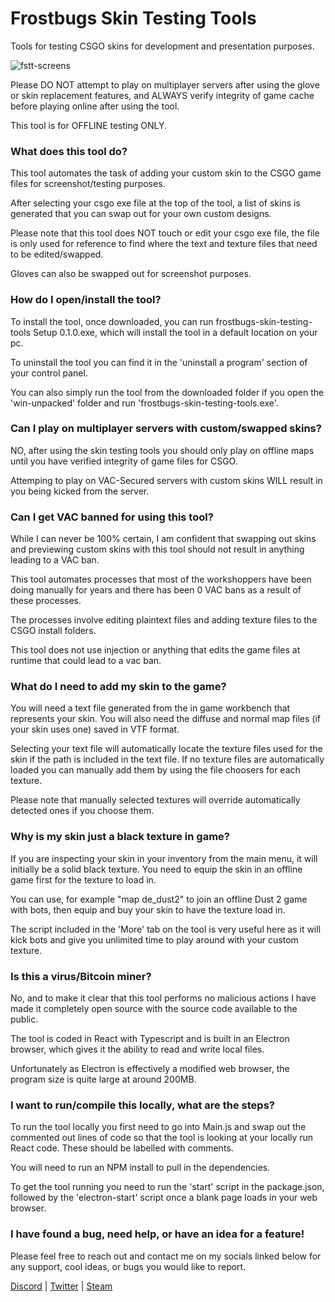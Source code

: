 # Frostbugs Skin Testing Tools
Tools for testing CSGO skins for development and presentation purposes. 

![fstt-screens](https://user-images.githubusercontent.com/9090669/154861055-f0eb8cbc-af2c-41a5-ac2f-19583466065c.jpg)

Please DO NOT attempt to play on multiplayer servers after using the glove or skin replacement features, and ALWAYS verify integrity of game cache before playing online after using the tool.

This tool is for OFFLINE testing ONLY.

### What does this tool do?
This tool automates the task of adding your custom skin to the CSGO game files for screenshot/testing purposes. 

After selecting your csgo exe file at the top of the tool, a list of skins is generated that you can swap out for your own custom designs. 

Please note that this tool does NOT touch or edit your csgo exe file, the file is only used for reference to find where the text and texture files that need to be edited/swapped.

Gloves can also be swapped out for screenshot purposes.

### How do I open/install the tool?
To install the tool, once downloaded, you can run frostbugs-skin-testing-tools Setup 0.1.0.exe, which will install the tool in a default location on your pc. 

To uninstall the tool you can find it in the 'uninstall a program' section of your control panel.

You can also simply run the tool from the downloaded folder if you open the 'win-unpacked' folder and run 'frostbugs-skin-testing-tools.exe'.

### Can I play on multiplayer servers with custom/swapped skins?
NO, after using the skin testing tools you should only play on offline maps until you have verified integrity of game files for CSGO. 

Attemping to play on VAC-Secured servers with custom skins WILL result in you being kicked from the server.

### Can I get VAC banned for using this tool?
While I can never be 100% certain, I am confident that swapping out skins and previewing custom skins with this tool should not result in anything leading to a VAC ban. 

This tool automates processes that most of the workshoppers have been doing manually for years and there has been 0 VAC bans as a result of these processes. 

The processes involve editing plaintext files and adding texture files to the CSGO install folders. 

This tool does not use injection or anything that edits the game files at runtime that could lead to a vac ban.

### What do I need to add my skin to the game?
You will need a text file generated from the in game workbench that represents your skin. You will also need the diffuse and normal map files (if your skin uses one) saved in VTF format.

Selecting your text file will automatically locate the texture files used for the skin if the path is included in the text file. If no texture files are automatically loaded you can manually add them by using the file choosers for each texture. 

Please note that manually selected textures will override automatically detected ones if you choose them.

### Why is my skin just a black texture in game?
If you are inspecting your skin in your inventory from the main menu, it will initially be a solid black texture. You need to equip the skin in an offline game first for the texture to load in. 

You can use, for example "map de_dust2" to join an offline Dust 2 game with bots, then equip and buy your skin to have the texture load in.

The script included in the 'More' tab on the tool is very useful here as it will kick bots and give you unlimited time to play around with your custom texture.

### Is this a virus/Bitcoin miner?
No, and to make it clear that this tool performs no malicious actions I have made it completely open source with the source code available to the public. 

The tool is coded in React with Typescript and is built in an Electron browser, which gives it the ability to read and write local files. 

Unfortunately as Electron is effectively a modified web browser, the program size is quite large at around 200MB.

### I want to run/compile this locally, what are the steps?
To run the tool locally you first need to go into Main.js and swap out the commented out lines of code so that the tool is looking at your locally run React code. These should be labelled with comments.

You will need to run an NPM install to pull in the dependencies. 

To get the tool running you need to run the 'start' script in the package.json, followed by the 'electron-start' script once a blank page loads in your web browser.

### I have found a bug, need help, or have an idea for a feature!
Please feel free to reach out and contact me on my socials linked below for any support, cool ideas, or bugs you would like to report.

[Discord](https://discordapp.com/users/194230435671179266) | [Twitter](https://twitter.com/frostbug) | [Steam](https://steamcommunity.com/id/frostbug//)
